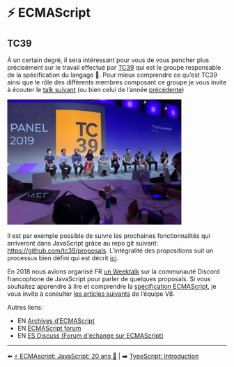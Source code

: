 # ⚡ ECMAScript

## TC39

À un certain degré, il sera intéressant pour vous de vous pencher plus précisément sur le travail effectué par [TC39](https://tc39.es/) qui est le groupe responsable de la spécification du langage 💖. Pour mieux comprendre ce qu’est TC39 ainsi que le rôle des différents membres composant ce groupe je vous invite à écouter le [talk suivant](https://www.youtube.com/watch?v=slA06pbTRi4&list=PL37ZVnwpeshHwJPVBqEnZild7QHWhdufu&index=13) (ou bien celui de l’année [précédente](https://www.youtube.com/watch?v=Hj5q8uyqGYc&list=PL37ZVnwpeshG2YXJkun_lyNTtM-Qb3MKa&index=8))

<img src="./../../../assets/ecmascript/tc39.png" alt="tc39" width="400"/>

Il est par exemple possible de suivre les prochaines fonctionnalités qui arriveront dans JavaScript grâce au repo git suivant: <https://github.com/tc39/proposals>. L’intégralité des propositions suit un processus bien défini qui est décrit [ici](https://tc39.es/process-document/).

En 2018 nous avions organisé FR [un Weektalk](https://www.youtube.com/watch?v=_onjCxViPu8) sur la communauté Discord francophone de JavaScript pour parler de quelques proposals. Si vous souhaitez apprendre à lire et comprendre la [spécification ECMAScript](https://www.ecma-international.org/publications/files/ECMA-ST/ECMA-262.pdf), je vous invite à consulter [les articles suivants](https://v8.dev/blog/tags/understanding-ecmascript) de l’équipe V8.

Autres liens:

- EN [Archives d’ECMAScript](https://www.ecma-international.org/ecmascript-development-archive/https://www.ecma-international.org/ecmascript-development-archive/)
- EN [ECMAScript forum](https://es.discourse.group/)
- EN [ES Discuss (Forum d'échange sur ECMAScript)](https://esdiscuss.org/)

---

⬅️ [⚡ ECMAscript: JavaScript: 20 ans 🎉](./javascript-20years.md) |
➡️ [TypeScript: Introduction](../typescript/introduction.md)

